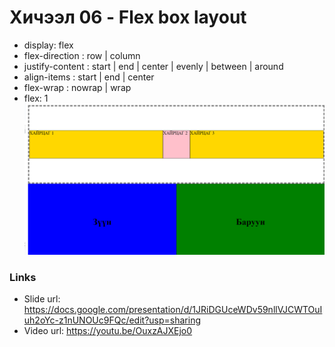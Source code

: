 <!-- - Цээжлэх тоглоом: Хүний нэр, нас, ажил, хобби цээжлээд таана

0. https://www.random.org/lists/
1. 3, 3 аараа багт хуваагдана
2. Бүгд нэг нэгээрээ нэр, нас, ажил (сургууль), хобби -гоо бүгдэнд нь танилцуулна
3. Дуусаад дарааллаа сугалана.
4. Дарааллын дагуу гарч ирээд хамгийн олон хүний мэдээлэл цээжилсэн нь хожно

- Шагнал: Хос киноны тасалбар

  <img src="image.png" alt="drawing" width="200"/>
  <img src="image-1.png" alt="drawing" width="200"/>
  <img src="image-2.png" alt="drawing" width="200"/> -->

# Хичээл 06 - Flex box layout

- display: flex
- flex-direction : row | column
- justify-content : start | end | center | evenly | between | around
- align-items : start | end | center
- flex-wrap : nowrap | wrap
- flex: 1
  ![Alt text](image-3.png)

### Links

- Slide url: https://docs.google.com/presentation/d/1JRiDGUceWDv59nllVJCWTOuIuh2oYc-z1nUNOUc9FQc/edit?usp=sharing
- Video url: https://youtu.be/OuxzAJXEjo0
